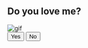 <!DOCTYPE html>
<html lang="en">
<head>
    <meta charset="UTF-8">
    <meta name="viewport" content="width=device-width, initial-scale=1.0">
    <title> Gift ADAM</title>
    <link rel="stylesheet" href="style.css"/>
</head>
<body>
    <div class="wrapper">
        <h2 class="question">Do you love me?</h2>
        <img class="gif" alt="gif" src="https://media2.giphy.com/media/v1.Y2lkPTc5MGI3NjExb2Z0NmFydTJqcHZ4djZlNmR5NWpjc21nNW90eHA0Mjhhb25qNDN3byZlcD12MV9pbnRlcm5hbF9naWZfYnlfaWQmY3Q9Zw/hp3zHNZfQliE6ILyOy/giphy.webp" />
        <div class="btn-group">
            <button class="yes-btn">Yes</button>
            <button class="no-btn">No</button>
        </div>
    </div>
    <script src="script.js"></script>
</body>
</html>
